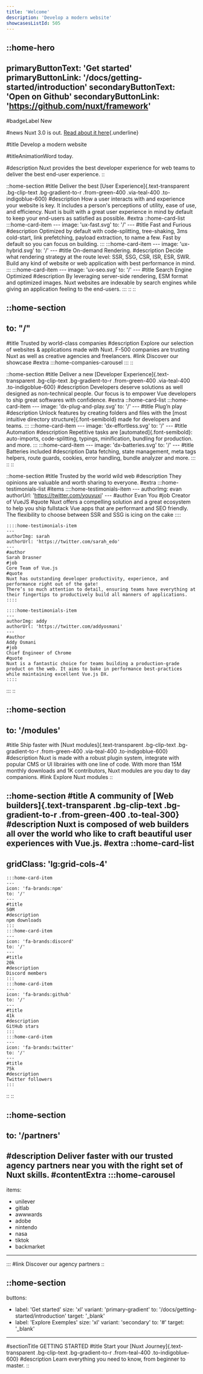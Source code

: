 ```yaml
---
title: 'Welcome'
description: 'Develop a modern website'
showcasesListId: 505
---
```


::home-hero
---
primaryButtonText: 'Get started'
primaryButtonLink: '/docs/getting-started/introduction'
secondaryButtonText: 'Open on Github'
secondaryButtonLink: 'https://github.com/nuxt/framework'
---

#badgeLabel
New

#news
Nuxt 3.0 is out. [Read about it here](https://v3.nuxtjs.org/){.underline}

#title
Develop a modern website

#titleAnimationWord
today.

#description
Nuxt provides the best developer experience for web teams to deliver the best end-user experience.
::


::home-section
#title
Deliver the best [User Experience]{.text-transparent .bg-clip-text .bg-gradient-to-r .from-green-400 .via-teal-400 .to-indigoblue-600}
#description
How a user interacts with and experience your website is key. It includes a person's perceptions of utility, ease of use, and efficiency. Nuxt is built with a great user experience in mind by default to keep your end-users as satisfied as possible.
#extra
  ::home-card-list
    :::home-card-item
    ---
    image: 'ux-fast.svg'
    to: '/'
    ---
    #title
    Fast and Furious
    #description
    Optimized by default with code-splitting, tree-shaking, 3ms cold-start, link prefetching, payload extraction, to name a few.
    Fast by default so you can focus on building.
    :::
    :::home-card-item
    ---
    image: 'ux-hybrid.svg'
    to: '/'
    ---
    #title
    On-demand Rendering.
    #description
    Decide what rendering strategy at the route level: SSR, SSG, CSR, ISR, ESR, SWR.
    Build any kind of website or web application with best performance in mind.
    :::
    :::home-card-item
    ---
    image: 'ux-seo.svg'
    to: '/'
    ---
    #title
    Search Engine Optimized
    #description
    By leveraging server-side rendering, ESM format and optimized images. Nuxt websites are indexable by search engines while giving an application feeling to the end-users.
    :::
  ::
::

::home-section
---
to: "/"
---
#title
Trusted by world-class companies
#description
Explore our selection of websites & applications made with Nuxt. F-500 companies are trusting Nuxt as well as creative agencies and freelancers.
#link
Discover our showcase
#extra
:::home-companies-carousel
:::
::

::home-section
#title
Deliver a new [Developer Experience]{.text-transparent .bg-clip-text .bg-gradient-to-r .from-green-400 .via-teal-400 .to-indigoblue-600}
#description
Developers deserve solutions as well designed as non-technical people. Our focus is to empower Vue developers to ship great softwares with confidence.
#extra
  ::home-card-list
    :::home-card-item
    ---
    image: 'dx-plug-and-play.svg'
    to: '/'
    ---
    #title
    Plug’n play
    #description
    Unlock features by creating folders and files with the [most intuitive directory structure]{.font-semibold} made for developers and teams.
    :::
    :::home-card-item
    ---
    image: 'dx-effortless.svg'
    to: '/'
    ---
    #title
    Automation
    #description
    Repetitive tasks are [automated]{.font-semibold}: auto-imports, code-splitting, typings, minification, bundling for production. and more.
    :::
    :::home-card-item
    ---
    image: 'dx-batteries.svg'
    to: '/'
    ---
    #title
    Batteries included
    #description
    Data fetching, state management, meta tags helpers, route guards, cookies, error handling, bundle analyzer and more.
    :::
  ::
::

::home-section
#title
Trusted by the world wild web
#description
They opinions are valuable and worth sharing to everyone.
#extra
  :::home-testimonials-list
  #items
    ::::home-testimonials-item
    ---
    authorImg: evan
    authorUrl: 'https://twitter.com/youyuxi'
    ---
    #author
    Evan You
    #job
    Creator of VueJS
    #quote
    Nuxt offers a compelling solution and a great ecosystem to help you ship fullstack Vue apps that are performant and SEO friendly. The flexibility to choose between SSR and SSG is icing on the cake
    ::::

    ::::home-testimonials-item
    ---
    authorImg: sarah
    authorUrl: 'https://twitter.com/sarah_edo'
    ---
    #author
    Sarah Drasner
    #job
    Core Team of Vue.js
    #quote
    Nuxt has outstanding developer productivity, experience, and performance right out of the gate!
    There’s so much attention to detail, ensuring teams have everything at their fingertips to productively build all manners of applications.
    ::::

    ::::home-testimonials-item
    ---
    authorImg: addy
    authorUrl: 'https://twitter.com/addyosmani'
    ---
    #author
    Addy Osmani
    #job
    Chief Engineer of Chrome
    #quote
    Nuxt is a fantastic choice for teams building a production-grade product on the web. It aims to bake in performance best-practices while maintaining excellent Vue.js DX.
    ::::
  :::
::

::home-section
---
to: '/modules'
---
#title
Ship faster with [Nuxt modules]{.text-transparent .bg-clip-text .bg-gradient-to-r .from-green-400 .via-teal-400 .to-indigoblue-600}
#description
Nuxt is made with a robust plugin system, integrate with popular CMS or UI librairies with one line of code. With more than 15M monthly downloads and 1K contributors, Nuxt modules are you day to day companions.
#link
Explore Nuxt modules
::

::home-section
#title
A community of [Web builders]{.text-transparent .bg-clip-text .bg-gradient-to-r .from-green-400 .to-teal-300}
#description
Nuxt is composed of web builders all over the world who like to craft beautiful user experiences with Vue.js.
#extra
  ::home-card-list
  ---
  gridClass: 'lg:grid-cols-4'
  ---
    :::home-card-item
    ---
    icon: 'fa-brands:npm'
    to: '/'
    ---
    #title
    50M
    #description
    npm downloads
    :::
    :::home-card-item
    ---
    icon: 'fa-brands:discord'
    to: '/'
    ---
    #title
    20k
    #description
    Discord members
    :::
    :::home-card-item
    ---
    icon: 'fa-brands:github'
    to: '/'
    ---
    #title
    41k
    #description
    GitHub stars
    :::
    :::home-card-item
    ---
    icon: 'fa-brands:twitter'
    to: '/'
    ---
    #title
    75k
    #description
    Twitter followers
    :::
  ::
::

::home-section
---
to: '/partners'
---
#description
Deliver faster with our trusted agency partners near you with the right set of Nuxt skills.
#contentExtra
:::home-carousel
---
items:
  - unilever
  - gitlab
  - awwwards
  - adobe
  - nintendo
  - nasa
  - tiktok
  - backmarket
---
:::
#link
Discover our agency partners
::

::home-section
---
buttons:
- label: 'Get started'
  size: 'xl'
  variant: 'primary-gradient'
  to: '/docs/getting-started/introduction'
  target: '_blank'
- label: 'Explore Exemples'
  size: 'xl'
  variant: 'secondary'
  to: '#'
  target: '_blank'
---
#sectionTitle
GETTING STARTED
#title
Start your [Nuxt Journey]{.text-transparent .bg-clip-text .bg-gradient-to-r .from-teal-400 .to-indigoblue-600}
#description
Learn everything you need to know, from beginner to master.
::
